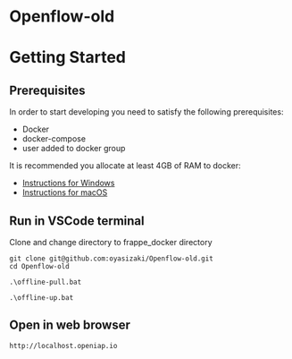 # Openflow-old
# Getting Started

## Prerequisites

In order to start developing you need to satisfy the following prerequisites:

- Docker
- docker-compose
- user added to docker group

It is recommended you allocate at least 4GB of RAM to docker:

- [Instructions for Windows](https://docs.docker.com/docker-for-windows/#resources)
- [Instructions for macOS](https://docs.docker.com/docker-for-mac/#resources)

## Run in VSCode terminal

Clone and change directory to frappe_docker directory

```shell
git clone git@github.com:oyasizaki/Openflow-old.git
cd Openflow-old
```
```shell
.\offline-pull.bat
```
```shell
.\offline-up.bat
```
## Open in web browser
```shell
http://localhost.openiap.io
```
